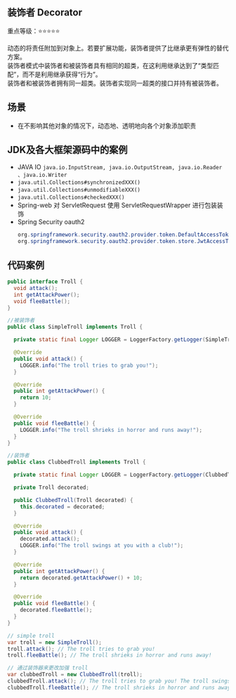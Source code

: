 装饰者 Decorator
--------

重点等级：:star::star::star::star::star:

动态的将责任附加到对象上。若要扩展功能，装饰者提供了比继承更有弹性的替代方案。  
装饰者模式中装饰者和被装饰者具有相同的超类，在这利用继承达到了“类型匹配”，而不是利用继承获得“行为”。  
装饰者和被装饰者拥有同一超类。装饰者实现同一超类的接口并持有被装饰者。

## 场景
* 在不影响其他对象的情况下，动态地、透明地向各个对象添加职责




## JDK及各大框架源码中的案例
* JAVA IO `java.io.InputStream, java.io.OutputStream, java.io.Reader 、java.io.Writer`
* `java.util.Collections#synchronizedXXX()`
* `java.util.Collections#unmodifiableXXX()`
* `java.util.Collections#checkedXXX()`
* Spring-web 对 ServletRequest 使用 ServletRequestWrapper 进行包装装饰
* Spring Security oauth2
  ```java
  org.springframework.security.oauth2.provider.token.DefaultAccessTokenConverter  //被装饰者
  org.springframework.security.oauth2.provider.token.store.JwtAccessTokenConverter //装饰者
  ```


## 代码案例
```java
public interface Troll {
  void attack();
  int getAttackPower();
  void fleeBattle();
}

//被装饰者
public class SimpleTroll implements Troll {

  private static final Logger LOGGER = LoggerFactory.getLogger(SimpleTroll.class);

  @Override
  public void attack() {
    LOGGER.info("The troll tries to grab you!");
  }

  @Override
  public int getAttackPower() {
    return 10;
  }

  @Override
  public void fleeBattle() {
    LOGGER.info("The troll shrieks in horror and runs away!");
  }
}

//装饰者
public class ClubbedTroll implements Troll {

  private static final Logger LOGGER = LoggerFactory.getLogger(ClubbedTroll.class);

  private Troll decorated;

  public ClubbedTroll(Troll decorated) {
    this.decorated = decorated;
  }

  @Override
  public void attack() {
    decorated.attack();
    LOGGER.info("The troll swings at you with a club!");
  }

  @Override
  public int getAttackPower() {
    return decorated.getAttackPower() + 10;
  }

  @Override
  public void fleeBattle() {
    decorated.fleeBattle();
  }
}

```

```java
// simple troll
var troll = new SimpleTroll();
troll.attack(); // The troll tries to grab you!
troll.fleeBattle(); // The troll shrieks in horror and runs away!

// 通过装饰器来更改加强 troll
var clubbedTroll = new ClubbedTroll(troll);
clubbedTroll.attack(); // The troll tries to grab you! The troll swings at you with a club!
clubbedTroll.fleeBattle(); // The troll shrieks in horror and runs away!
```
